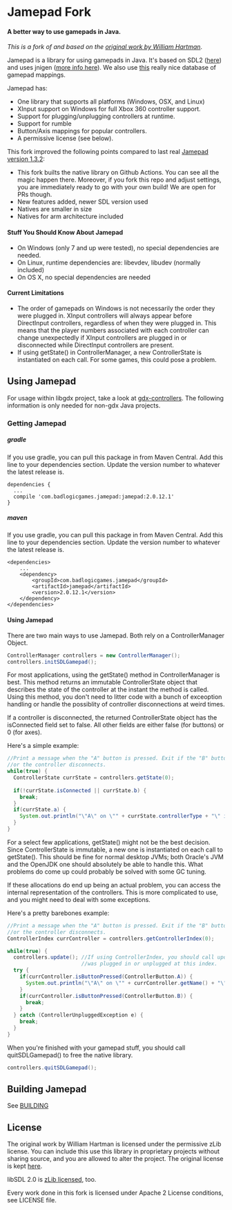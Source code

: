 # Jamepad Fork

#### A better way to use gamepads in Java.

*This is a fork of and based on the [original work by William Hartman](https://github.com/williamahartman/Jamepad/tree/ae170a95eb7c14d82b19328480b1ab5a45b77001)*.

Jamepad is a library for using gamepads in Java. It's based on SDL2 ([here](https://www.libsdl.org/)) and uses jnigen ([more info here](https://github.com/libgdx/libgdx/wiki/jnigen)). We also use [this](https://github.com/gabomdq/SDL_GameControllerDB) really nice database of gamepad mappings.

Jamepad has:
  - One library that supports all platforms (Windows, OSX, and Linux)
  - XInput support on Windows for full Xbox 360 controller support.
  - Support for plugging/unplugging controllers at runtime.
  - Support for rumble
  - Button/Axis mappings for popular controllers.
  - A permissive license (see below).

This fork improved the following points compared to last real [Jamepad version 1.3.2](https://github.com/williamahartman/Jamepad/tree/ae170a95eb7c14d82b19328480b1ab5a45b77001):
* This fork builts the native library on Github Actions. You can see all the magic happen there. Moreover, if you fork this repo and adjust settings, you are immediately ready to go with your own build! We are open for PRs though.
* New features added, newer SDL version used
* Natives are smaller in size
* Natives for arm architecture included

#### Stuff You Should Know About Jamepad

- On Windows (only 7 and up were tested), no special dependencies are needed.
- On Linux, runtime dependencies are: libevdev, libudev (normally included)
- On OS X, no special dependencies are needed

#### Current Limitations
- The order of gamepads on Windows is not necessarily the order they were plugged in. XInput controllers will always appear before DirectInput controllers, regardless of when they were plugged in. This means that the player numbers associated with each controller can change unexpectedly if XInput controllers are plugged in or disconnected while DirectInput controllers are present.
- If using getState() in ControllerManager, a new ControllerState is instantiated on each call. For some games, this could pose a problem.



## Using Jamepad

For usage within libgdx project, take a look at [gdx-controllers](https://github.com/libgdx/gdx-controllers).
The following information is only needed for non-gdx Java projects.

### Getting Jamepad

##### gradle
If you use gradle, you can pull this package in from Maven Central.
Add this line to your dependencies section. Update the version number to whatever the latest release is.
````
dependencies {
  ...
  compile 'com.badlogicgames.jamepad:jamepad:2.0.12.1'
}
````
##### maven
If you use gradle, you can pull this package in from Maven Central.
Add this line to your dependencies section. Update the version number to whatever the latest release is.
````
<dependencies>
    ...
    <dependency>
        <groupId>com.badlogicgames.jamepad</groupId>
        <artifactId>jamepad</artifactId>
        <version>2.0.12.1</version>
    </dependency>
</dependencies>
````

#### Using Jamepad
There are two main ways to use Jamepad. Both rely on a ControllerManager Object.

```java
ControllerManager controllers = new ControllerManager();
controllers.initSDLGamepad();
```

For most applications, using the getState() method in ControllerManager is best. This method returns an immutable ControllerState object that describes the state of the controller at the instant the method is called. Using this method, you don't need to litter code with a bunch of exceoption handling or handle the possiblity of controller disconnections at weird times. 

If a controller is disconnected, the returned ControllerState object has the isConnected field set to false. All other fields are either false (for buttons) or 0 (for axes).

Here's a simple example:

```java
//Print a message when the "A" button is pressed. Exit if the "B" button is pressed 
//or the controller disconnects.
while(true) {
  ControllerState currState = controllers.getState(0);
  
  if(!currState.isConnected || currState.b) {
    break;
  }
  if(currState.a) {
    System.out.println("\"A\" on \"" + currState.controllerType + "\" is pressed");
  }
}
```

For a select few applications, getState() might not be the best decision. Since ControllerState is immutable, a new one is instantiated on each call to getState(). This should be fine for normal desktop JVMs; both Oracle's JVM and the OpenJDK one should absolutely be able to handle this. What problems do come up could probably be solved with some GC tuning.

If these allocations do end up being an actual problem, you can access the internal representation of the controllers. This is more complicated to use, and you might need to deal with some exceptions.

Here's a pretty barebones example:

```java
//Print a message when the "A" button is pressed. Exit if the "B" button is pressed 
//or the controller disconnects.
ControllerIndex currController = controllers.getControllerIndex(0);

while(true) {
  controllers.update(); //If using ControllerIndex, you should call update() to check if a new controller
                        //was plugged in or unplugged at this index.
  try {
    if(currController.isButtonPressed(ControllerButton.A)) {
      System.out.println("\"A\" on \"" + currController.getName() + "\" is pressed");
    }
    if(currController.isButtonPressed(ControllerButton.B)) {
      break;
    }
  } catch (ControllerUnpluggedException e) {   
    break;
  }
}
```

When you're finished with your gamepad stuff, you should call quitSDLGamepad() to free the native library.

```java
controllers.quitSDLGamepad();
```

## Building Jamepad

See [BUILDING](BUILDING.md)

## License

The original work by William Hartman is licensed under the permissive zLib license.
You can include this use this library in proprietary projects without sharing source, and you are allowed to alter the project.
The original license is kept [here](LICENSE_hartman.txt).

libSDL 2.0 is [zLib licensed](https://libsdl.org/license.php), too.

Every work done in this fork is licensed under Apache 2 License conditions, see LICENSE file.